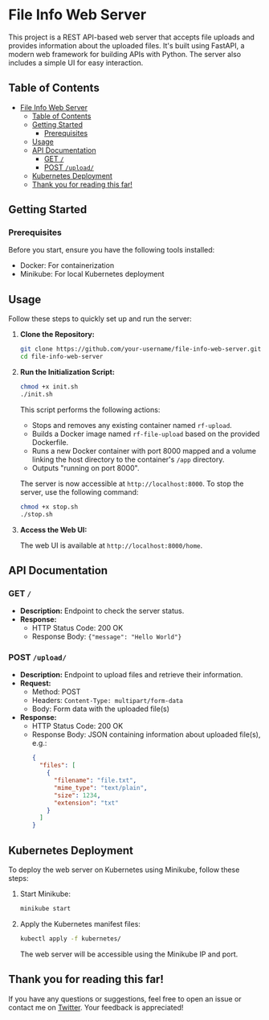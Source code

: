 # File Info Web Server

This project is a REST API-based web server that accepts file uploads and provides information about the uploaded files. It's built using FastAPI, a modern web framework for building APIs with Python. The server also includes a simple UI for easy interaction.
## Table of Contents

- [File Info Web Server](#file-info-web-server)
  - [Table of Contents](#table-of-contents)
  - [Getting Started](#getting-started)
    - [Prerequisites](#prerequisites)
  - [Usage](#usage)
  - [API Documentation](#api-documentation)
    - [GET `/`](#get-)
    - [POST `/upload/`](#post-upload)
  - [Kubernetes Deployment](#kubernetes-deployment)
  - [Thank you for reading this far!](#thank-you-for-reading-this-far)

## Getting Started

### Prerequisites

Before you start, ensure you have the following tools installed:

- Docker: For containerization
- Minikube: For local Kubernetes deployment

## Usage

Follow these steps to quickly set up and run the server:

1. **Clone the Repository:**

   ```bash
   git clone https://github.com/your-username/file-info-web-server.git
   cd file-info-web-server
   ```

2. **Run the Initialization Script:**

   ```bash
   chmod +x init.sh
   ./init.sh
   ```

   This script performs the following actions:

   - Stops and removes any existing container named `rf-upload`.
   - Builds a Docker image named `rf-file-upload` based on the provided Dockerfile.
   - Runs a new Docker container with port 8000 mapped and a volume linking the host directory to the container's `/app` directory.
   - Outputs "running on port 8000".

   The server is now accessible at `http://localhost:8000`. To stop the server, use the following command:

   ```bash
   chmod +x stop.sh
   ./stop.sh
   ```

3. **Access the Web UI:**

   The web UI is available at `http://localhost:8000/home`.

## API Documentation

### GET `/`

- **Description:** Endpoint to check the server status.
- **Response:**
  - HTTP Status Code: 200 OK
  - Response Body: `{"message": "Hello World"}`

### POST `/upload/`

- **Description:** Endpoint to upload files and retrieve their information.
- **Request:**
  - Method: POST
  - Headers: `Content-Type: multipart/form-data`
  - Body: Form data with the uploaded file(s)
- **Response:**
  - HTTP Status Code: 200 OK
  - Response Body: JSON containing information about uploaded file(s), e.g.:
    ```json
    {
      "files": [
        {
          "filename": "file.txt",
          "mime_type": "text/plain",
          "size": 1234,
          "extension": "txt"
        }
      ]
    }
    ```

## Kubernetes Deployment

To deploy the web server on Kubernetes using Minikube, follow these steps:

1. Start Minikube:

   ```bash
   minikube start
   ```

2. Apply the Kubernetes manifest files:

   ```bash
   kubectl apply -f kubernetes/
   ```

   The web server will be accessible using the Minikube IP and port.

## Thank you for reading this far!

If you have any questions or suggestions, feel free to open an issue or contact me on [Twitter](https://twitter.com/gunwant11). Your feedback is appreciated!